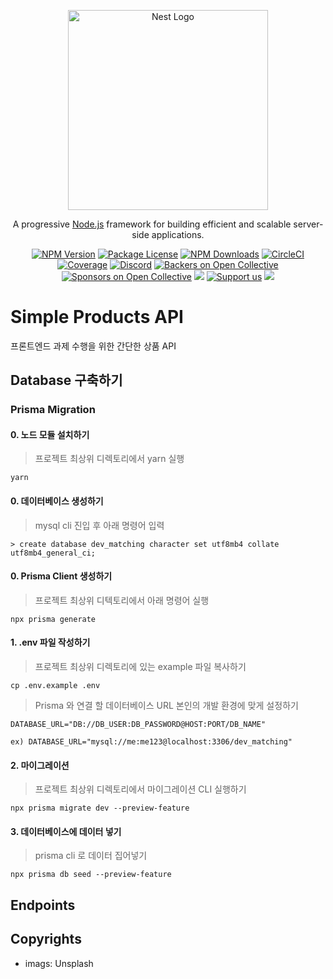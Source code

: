 <p align="center">
  <a href="http://nestjs.com/" target="blank"><img src="https://nestjs.com/img/logo_text.svg" width="320" alt="Nest Logo" /></a>
</p>

[circleci-image]: https://img.shields.io/circleci/build/github/nestjs/nest/master?token=abc123def456
[circleci-url]: https://circleci.com/gh/nestjs/nest

  <p align="center">A progressive <a href="http://nodejs.org" target="_blank">Node.js</a> framework for building efficient and scalable server-side applications.</p>
    <p align="center">
<a href="https://www.npmjs.com/~nestjscore" target="_blank"><img src="https://img.shields.io/npm/v/@nestjs/core.svg" alt="NPM Version" /></a>
<a href="https://www.npmjs.com/~nestjscore" target="_blank"><img src="https://img.shields.io/npm/l/@nestjs/core.svg" alt="Package License" /></a>
<a href="https://www.npmjs.com/~nestjscore" target="_blank"><img src="https://img.shields.io/npm/dm/@nestjs/common.svg" alt="NPM Downloads" /></a>
<a href="https://circleci.com/gh/nestjs/nest" target="_blank"><img src="https://img.shields.io/circleci/build/github/nestjs/nest/master" alt="CircleCI" /></a>
<a href="https://coveralls.io/github/nestjs/nest?branch=master" target="_blank"><img src="https://coveralls.io/repos/github/nestjs/nest/badge.svg?branch=master#9" alt="Coverage" /></a>
<a href="https://discord.gg/G7Qnnhy" target="_blank"><img src="https://img.shields.io/badge/discord-online-brightgreen.svg" alt="Discord"/></a>
<a href="https://opencollective.com/nest#backer" target="_blank"><img src="https://opencollective.com/nest/backers/badge.svg" alt="Backers on Open Collective" /></a>
<a href="https://opencollective.com/nest#sponsor" target="_blank"><img src="https://opencollective.com/nest/sponsors/badge.svg" alt="Sponsors on Open Collective" /></a>
  <a href="https://paypal.me/kamilmysliwiec" target="_blank"><img src="https://img.shields.io/badge/Donate-PayPal-ff3f59.svg"/></a>
    <a href="https://opencollective.com/nest#sponsor"  target="_blank"><img src="https://img.shields.io/badge/Support%20us-Open%20Collective-41B883.svg" alt="Support us"></a>
  <a href="https://twitter.com/nestframework" target="_blank"><img src="https://img.shields.io/twitter/follow/nestframework.svg?style=social&label=Follow"></a>
</p>
  <!--[![Backers on Open Collective](https://opencollective.com/nest/backers/badge.svg)](https://opencollective.com/nest#backer)
  [![Sponsors on Open Collective](https://opencollective.com/nest/sponsors/badge.svg)](https://opencollective.com/nest#sponsor)-->

# Simple Products API

프론트엔드 과제 수행을 위한 간단한 상품 API

## Database 구축하기

### Prisma Migration

#### 0. 노드 모듈 설치하기

> 프로젝트 최상위 디렉토리에서 yarn 실행

```
yarn
```

#### 0. 데이터베이스 생성하기

> mysql cli 진입 후 아래 명령어 입력

```
> create database dev_matching character set utf8mb4 collate utf8mb4_general_ci;
```

#### 0. Prisma Client 생성하기

> 프로젝트 최상위 디텍토리에서 아래 명령어 실행

```
npx prisma generate
```

#### 1. .env 파일 작성하기

> 프로젝트 최상위 디렉토리에 있는 example 파일 복사하기

```
cp .env.example .env
```

> Prisma 와 연결 할 데이터베이스 URL 본인의 개발 환경에 맞게 설정하기

```
DATABASE_URL="DB://DB_USER:DB_PASSWORD@HOST:PORT/DB_NAME"

ex) DATABASE_URL="mysql://me:me123@localhost:3306/dev_matching"
```

#### 2. 마이그레이션

> 프로젝트 최상위 디렉토리에서 마이그레이션 CLI 실행하기

```
npx prisma migrate dev --preview-feature
```

#### 3. 데이터베이스에 데이터 넣기

> prisma cli 로 데이터 집어넣기

```
npx prisma db seed --preview-feature
```

## Endpoints

## Copyrights

- imags: Unsplash
